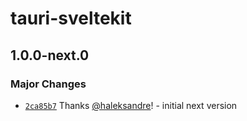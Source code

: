 # tauri-sveltekit

## 1.0.0-next.0

### Major Changes

- [`2ca85b7`](https://github.com/haleksandre/tauri-sveltekit/commit/2ca85b7fe8e1ce371c0b1facd17a3b7a7655762e) Thanks [@haleksandre](https://github.com/haleksandre)! - initial next version
